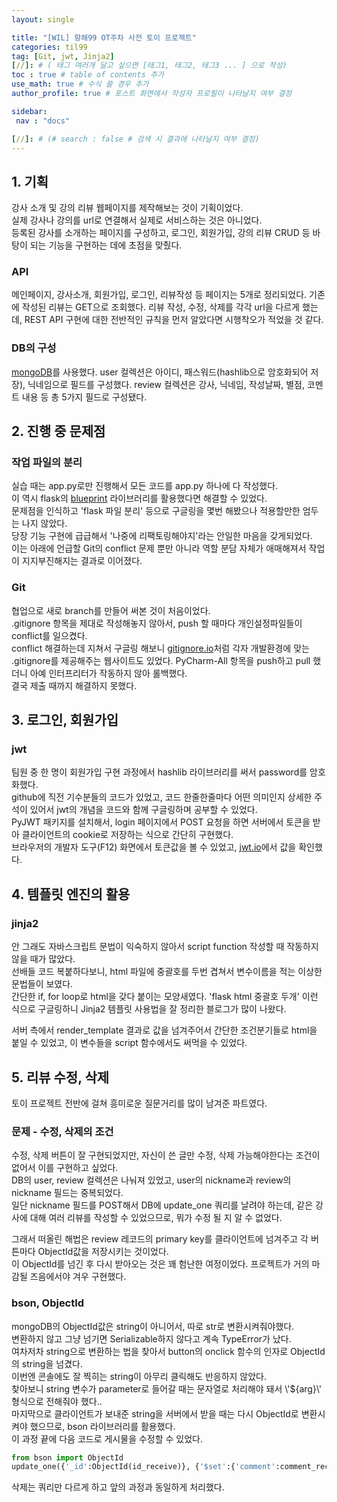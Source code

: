 ```yaml
---
layout: single

title: "[WIL] 항해99 OT주차 사전 토이 프로젝트"
categories: til99
tag: [Git, jwt, Jinja2]
[//]: # ( 태그 여러개 달고 싶으면 [태그1, 태그2, 태그3 ... ] 으로 작성)
toc : true # table of contents 추가
use_math: true # 수식 쓸 경우 추가
author_profile: true # 포스트 화면에서 작성자 프로필이 나타날지 여부 결정

sidebar:
 nav : "docs"

[//]: # (# search : false # 검색 시 결과에 나타날지 여부 결정)
---
```


## 1. 기획
 
 강사 소개 및 강의 리뷰 웹페이지를 제작해보는 것이 기획이었다.<br/>
 실제 강사나 강의를 url로 연결해서 실제로 서비스하는 것은 아니었다.<br/> 
 등록된 강사를 소개하는 페이지를 구성하고, 로그인, 회원가입, 강의 리뷰 CRUD 등 바탕이 되는 기능을 구현하는 데에 초점을 맞췄다.<br/>
 

### API

 메인페이지, 강사소개, 회원가입, 로그인, 리뷰작성 등 페이지는 5개로 정리되었다. 기존에 작성된 리뷰는 GET으로 조회했다. 리뷰 작성, 수정, 삭제를 각각 url을 다르게 했는데, REST API 구현에 대한 전반적인 규칙을 먼저 알았다면 시행착오가 적었을 것 같다.


### DB의 구성
 
 [mongoDB](https://www.mongodb.com/)를 사용했다. user 컬렉션은 아이디, 패스워드(hashlib으로 암호화되어 저장), 닉네임으로 필드를 구성했다. review 컬렉션은 강사, 닉네임, 작성날짜, 별점, 코멘트 내용 등 총 5가지 필드로 구성됐다. 


  
## 2. 진행 중 문제점

### 작업 파일의 분리
 실습 때는 app.py로만 진행해서 모든 코드를 app.py 하나에 다 작성했다.<br/> 
 이 역시 flask의 [blueprint](https://flask-docs-kr.readthedocs.io/ko/latest/blueprints.html) 라이브러리를 활용했다면 해결할 수 있었다.<br/> 
 문제점을 인식하고 'flask 파일 분리' 등으로 구글링을 몇번 해봤으나 적용할만한 엄두는 나지 않았다.<br/> 
 당장 기능 구현에 급급해서 '나중에 리팩토링해야지'라는 안일한 마음을 갖게되었다.<br/>
 이는 아래에 언급할 Git의 conflict 문제 뿐만 아니라 역할 분담 자체가 애매해져서 작업이 지지부진해지는 결과로 이어졌다.

### Git

 협업으로 새로 branch를 만들어 써본 것이 처음이었다.<br/> 
 .gitignore 항목을 제대로 작성해놓지 않아서, push 할 때마다 개인설정파일들이 conflict를 일으켰다.<br/>
 conflict 해결하는데 지쳐서 구글링 해보니 [gitignore.io](https://toptal.com/developers/gitignore)처럼 각자 개발환경에 맞는 .gitignore를 제공해주는 웹사이트도 있었다. PyCharm-All 항목을 push하고 pull 했더니 아예 인터프리터가 작동하지 않아 롤백했다.<br/>
 결국 제출 때까지 해결하지 못했다.


## 3. 로그인, 회원가입

### jwt
 팀원 중 한 명이 회원가입 구현 과정에서 hashlib 라이브러리를 써서 password를 암호화했다.<br/> 
 github에 직전 기수분들의 코드가 있었고, 코드 한줄한줄마다 어떤 의미인지 상세한 주석이 있어서 jwt의 개념을 코드와 함께 구글링하며 공부할 수 있었다.<br/> 
 PyJWT 패키지를 설치해서, login 페이지에서 POST 요청을 하면 서버에서 토큰을 받아 클라이언트의 cookie로 저장하는 식으로 간단히 구현했다.<br/>
 브라우저의 개발자 도구(F12) 화면에서 토큰값을 볼 수 있었고, [jwt.io](https://jwt.io/)에서 값을 확인했다.<br/>


## 4. 템플릿 엔진의 활용

### jinja2
 안 그래도 자바스크립트 문법이 익숙하지 않아서 script function 작성할 때 작동하지 않을 때가 많았다.<br/>
 선배들 코드 복붙하다보니, html 파일에 중괄호를 두번 겹쳐서 변수이름을 적는 이상한 문법들이 보였다.<br/> 간단한 if, for loop로 html을 갖다 붙이는 모양새였다.
 'flask html 중괄호 두개' 이런 식으로 구글링하니 Jinja2 템플릿 사용법을 잘 정리한 블로그가 많이 나왔다.<br/>
 
 서버 측에서 render_template 결과로 값을 넘겨주어서 간단한 조건분기들로 html을 붙일 수 있었고, 이 변수들을 script 함수에서도 써먹을 수 있었다.

## 5. 리뷰 수정, 삭제

토이 프로젝트 전반에 걸쳐 흥미로운 질문거리를 많이 남겨준 파트였다.

### 문제 - 수정, 삭제의 조건
 수정, 삭제 버튼이 잘 구현되었지만, 자신이 쓴 글만 수정, 삭제 가능해야한다는 조건이 없어서 이를 구현하고 싶었다.<br/>
 DB의 user, review 컬렉션은 나눠져 있었고, user의 nickname과 review의 nickname 필드는 중복되었다.<br/>
 일단 nickname 필드를 POST해서 DB에 update_one 쿼리를 날려야 하는데, 같은 강사에 대해 여러 리뷰를 작성할 수 있었으므로, 뭐가 수정 될 지 알 수 없었다.<br/>

 그래서 떠올린 해법은 review 레코드의 primary key를 클라이언트에 넘겨주고 각 버튼마다 ObjectId값을 저장시키는 것이었다.<br/>
 이 ObjectId를 넘긴 후 다시 받아오는 것은 꽤 험난한 여정이었다. 프로젝트가 거의 마감될 즈음에서야 겨우 구현했다.

### bson, ObjectId 
 mongoDB의 ObjectId값은 string이 아니어서, 따로 str로 변환시켜줘야했다.<br/> 
 변환하지 않고 그냥 넘기면 Serializable하지 않다고 계속 TypeError가 났다.<br/>
 여차저차 string으로 변환하는 법을 찾아서 button의 onclick 함수의 인자로 ObjectId의 string을 넘겼다.<br/> 
 이번엔 콘솔에도 잘 찍히는 string이 아무리 클릭해도 반응하지 않았다.<br/>
 찾아보니 string 변수가 parameter로 들어갈 때는 문자열로 처리해야 돼서 \\'${arg}\\' 형식으로 전해줘야 했다..<br/>
 마지막으로 클라이언트가 보내준 string을 서버에서 받을 때는 다시 ObjectId로 변환시켜야 했으므로, bson 라이브러리를 활용했다.<br/>
 이 과정 끝에 다음 코드로 게시물을 수정할 수 있었다. <br/>

 ``` python
 from bson import ObjectId
 update_one({'_id':ObjectId(id_receive)}, {'$set':{'comment':comment_receive}})
 ```

 삭제는 쿼리만 다르게 하고 앞의 과정과 동일하게 처리했다.
